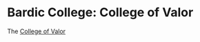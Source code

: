 # Bardic College: College of Valor

The [College of Valor](https://www.dndbeyond.com/classes/bard#CollegeofValor)

